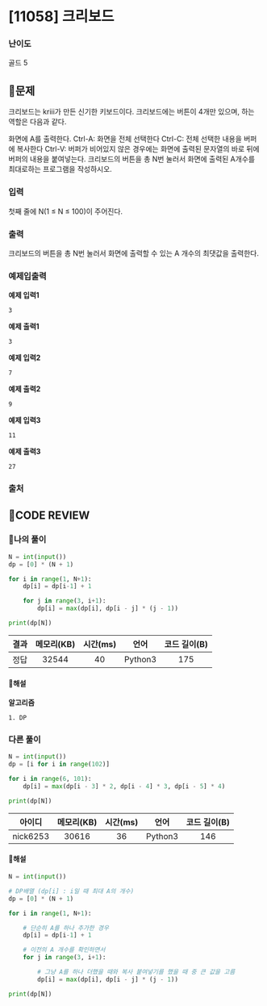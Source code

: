 # [11058] 크리보드

### **난이도**
골드 5
## **📝문제**
크리보드는 kriii가 만든 신기한 키보드이다. 크리보드에는 버튼이 4개만 있으며, 하는 역할은 다음과 같다.

화면에 A를 출력한다.
Ctrl-A: 화면을 전체 선택한다
Ctrl-C: 전체 선택한 내용을 버퍼에 복사한다
Ctrl-V: 버퍼가 비어있지 않은 경우에는 화면에 출력된 문자열의 바로 뒤에 버퍼의 내용을 붙여넣는다.
크리보드의 버튼을 총 N번 눌러서 화면에 출력된 A개수를 최대로하는 프로그램을 작성하시오.
### **입력**
첫째 줄에 N(1 ≤ N ≤ 100)이 주어진다.
### **출력**
크리보드의 버튼을 총 N번 눌러서 화면에 출력할 수 있는 A 개수의 최댓값을 출력한다.
### **예제입출력**

**예제 입력1**

```
3
```

**예제 출력1**

```
3
```

**예제 입력2**

```
7
```

**예제 출력2**

```
9
```

**예제 입력3**

```
11
```

**예제 출력3**

```
27
```

### **출처**

## **🧐CODE REVIEW**

### **🧾나의 풀이**

```python
N = int(input())
dp = [0] * (N + 1)

for i in range(1, N+1):
    dp[i] = dp[i-1] + 1

    for j in range(3, i+1):
        dp[i] = max(dp[i], dp[i - j] * (j - 1))

print(dp[N])
```

결과	| 메모리(KB) |	시간(ms) |	언어 |	코드 길이(B)
:----:|:-----:|:-----:|:-----:|:--------:
정답|32544|40|Python3|175
#### **📝해설**

**알고리즘**
```
1. DP
```

### **다른 풀이**

```python
N = int(input())
dp = [i for i in range(102)]

for i in range(6, 101):
    dp[i] = max(dp[i - 3] * 2, dp[i - 4] * 3, dp[i - 5] * 4)

print(dp[N])
```

아이디 | 메모리(KB) |	시간(ms) |	언어 |	코드 길이(B) 
:-----:|:-----:|:-----:|:----:|:--------:
nick6253|30616|36|Python3|146
#### **📝해설**

```python
N = int(input())

# DP배열 (dp[i] : i일 때 최대 A의 개수)
dp = [0] * (N + 1)

for i in range(1, N+1):

    # 단순히 A를 하나 추가한 경우
    dp[i] = dp[i-1] + 1

    # 이전의 A 개수를 확인하면서
    for j in range(3, i+1):

        # 그냥 A를 하나 더했을 때와 복사 붙여넣기를 했을 때 중 큰 값을 고름
        dp[i] = max(dp[i], dp[i - j] * (j - 1))

print(dp[N])
```